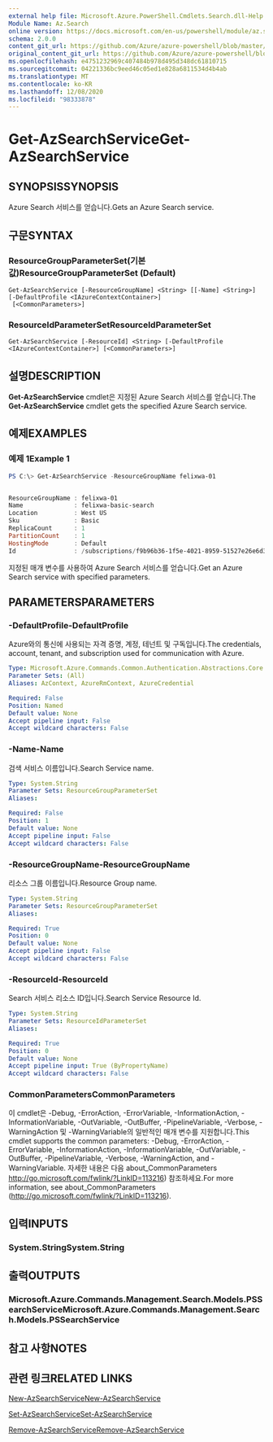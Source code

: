 ```yaml
---
external help file: Microsoft.Azure.PowerShell.Cmdlets.Search.dll-Help.xml
Module Name: Az.Search
online version: https://docs.microsoft.com/en-us/powershell/module/az.search/get-azsearchservice
schema: 2.0.0
content_git_url: https://github.com/Azure/azure-powershell/blob/master/src/Search/Search/help/Get-AzSearchService.md
original_content_git_url: https://github.com/Azure/azure-powershell/blob/master/src/Search/Search/help/Get-AzSearchService.md
ms.openlocfilehash: e4751232969c407484b978d495d348dc61810715
ms.sourcegitcommit: 04221336bc9eed46c05ed1e828a6811534d4b4ab
ms.translationtype: MT
ms.contentlocale: ko-KR
ms.lasthandoff: 12/08/2020
ms.locfileid: "98333878"
---
```

# <span data-ttu-id="ab20e-101">Get-AzSearchService</span><span class="sxs-lookup"><span data-stu-id="ab20e-101">Get-AzSearchService</span></span>

## <span data-ttu-id="ab20e-102">SYNOPSIS</span><span class="sxs-lookup"><span data-stu-id="ab20e-102">SYNOPSIS</span></span>
<span data-ttu-id="ab20e-103">Azure Search 서비스를 얻습니다.</span><span class="sxs-lookup"><span data-stu-id="ab20e-103">Gets an Azure Search service.</span></span>

## <span data-ttu-id="ab20e-104">구문</span><span class="sxs-lookup"><span data-stu-id="ab20e-104">SYNTAX</span></span>

### <span data-ttu-id="ab20e-105">ResourceGroupParameterSet(기본값)</span><span class="sxs-lookup"><span data-stu-id="ab20e-105">ResourceGroupParameterSet (Default)</span></span>
```
Get-AzSearchService [-ResourceGroupName] <String> [[-Name] <String>] [-DefaultProfile <IAzureContextContainer>]
 [<CommonParameters>]
```

### <span data-ttu-id="ab20e-106">ResourceIdParameterSet</span><span class="sxs-lookup"><span data-stu-id="ab20e-106">ResourceIdParameterSet</span></span>
```
Get-AzSearchService [-ResourceId] <String> [-DefaultProfile <IAzureContextContainer>] [<CommonParameters>]
```

## <span data-ttu-id="ab20e-107">설명</span><span class="sxs-lookup"><span data-stu-id="ab20e-107">DESCRIPTION</span></span>
<span data-ttu-id="ab20e-108">**Get-AzSearchService** cmdlet은 지정된 Azure Search 서비스를 얻습니다.</span><span class="sxs-lookup"><span data-stu-id="ab20e-108">The **Get-AzSearchService** cmdlet gets the specified Azure Search service.</span></span>

## <span data-ttu-id="ab20e-109">예제</span><span class="sxs-lookup"><span data-stu-id="ab20e-109">EXAMPLES</span></span>

### <span data-ttu-id="ab20e-110">예제 1</span><span class="sxs-lookup"><span data-stu-id="ab20e-110">Example 1</span></span>
```powershell
PS C:\> Get-AzSearchService -ResourceGroupName felixwa-01


ResourceGroupName : felixwa-01
Name              : felixwa-basic-search
Location          : West US
Sku               : Basic
ReplicaCount      : 1
PartitionCount    : 1
HostingMode       : Default
Id                : /subscriptions/f9b96b36-1f5e-4021-8959-51527e26e6d3/resourceGroups/felixwa-01/providers/Microsoft.Search/searchServices/felixwa-basic-search
```

<span data-ttu-id="ab20e-111">지정된 매개 변수를 사용하여 Azure Search 서비스를 얻습니다.</span><span class="sxs-lookup"><span data-stu-id="ab20e-111">Get an Azure Search service with specified parameters.</span></span>

## <span data-ttu-id="ab20e-112">PARAMETERS</span><span class="sxs-lookup"><span data-stu-id="ab20e-112">PARAMETERS</span></span>

### <span data-ttu-id="ab20e-113">-DefaultProfile</span><span class="sxs-lookup"><span data-stu-id="ab20e-113">-DefaultProfile</span></span>
<span data-ttu-id="ab20e-114">Azure와의 통신에 사용되는 자격 증명, 계정, 테넌트 및 구독입니다.</span><span class="sxs-lookup"><span data-stu-id="ab20e-114">The credentials, account, tenant, and subscription used for communication with Azure.</span></span>

```yaml
Type: Microsoft.Azure.Commands.Common.Authentication.Abstractions.Core.IAzureContextContainer
Parameter Sets: (All)
Aliases: AzContext, AzureRmContext, AzureCredential

Required: False
Position: Named
Default value: None
Accept pipeline input: False
Accept wildcard characters: False
```

### <span data-ttu-id="ab20e-115">-Name</span><span class="sxs-lookup"><span data-stu-id="ab20e-115">-Name</span></span>
<span data-ttu-id="ab20e-116">검색 서비스 이름입니다.</span><span class="sxs-lookup"><span data-stu-id="ab20e-116">Search Service name.</span></span>

```yaml
Type: System.String
Parameter Sets: ResourceGroupParameterSet
Aliases:

Required: False
Position: 1
Default value: None
Accept pipeline input: False
Accept wildcard characters: False
```

### <span data-ttu-id="ab20e-117">-ResourceGroupName</span><span class="sxs-lookup"><span data-stu-id="ab20e-117">-ResourceGroupName</span></span>
<span data-ttu-id="ab20e-118">리소스 그룹 이름입니다.</span><span class="sxs-lookup"><span data-stu-id="ab20e-118">Resource Group name.</span></span>

```yaml
Type: System.String
Parameter Sets: ResourceGroupParameterSet
Aliases:

Required: True
Position: 0
Default value: None
Accept pipeline input: False
Accept wildcard characters: False
```

### <span data-ttu-id="ab20e-119">-ResourceId</span><span class="sxs-lookup"><span data-stu-id="ab20e-119">-ResourceId</span></span>
<span data-ttu-id="ab20e-120">Search 서비스 리소스 ID입니다.</span><span class="sxs-lookup"><span data-stu-id="ab20e-120">Search Service Resource Id.</span></span>

```yaml
Type: System.String
Parameter Sets: ResourceIdParameterSet
Aliases:

Required: True
Position: 0
Default value: None
Accept pipeline input: True (ByPropertyName)
Accept wildcard characters: False
```

### <span data-ttu-id="ab20e-121">CommonParameters</span><span class="sxs-lookup"><span data-stu-id="ab20e-121">CommonParameters</span></span>
<span data-ttu-id="ab20e-122">이 cmdlet은 -Debug, -ErrorAction, -ErrorVariable, -InformationAction, -InformationVariable, -OutVariable, -OutBuffer, -PipelineVariable, -Verbose, -WarningAction 및 -WarningVariable의 일반적인 매개 변수를 지원합니다.</span><span class="sxs-lookup"><span data-stu-id="ab20e-122">This cmdlet supports the common parameters: -Debug, -ErrorAction, -ErrorVariable, -InformationAction, -InformationVariable, -OutVariable, -OutBuffer, -PipelineVariable, -Verbose, -WarningAction, and -WarningVariable.</span></span> <span data-ttu-id="ab20e-123">자세한 내용은 다음 about_CommonParameters http://go.microsoft.com/fwlink/?LinkID=113216) 참조하세요.</span><span class="sxs-lookup"><span data-stu-id="ab20e-123">For more information, see about_CommonParameters (http://go.microsoft.com/fwlink/?LinkID=113216).</span></span>

## <span data-ttu-id="ab20e-124">입력</span><span class="sxs-lookup"><span data-stu-id="ab20e-124">INPUTS</span></span>

### <span data-ttu-id="ab20e-125">System.String</span><span class="sxs-lookup"><span data-stu-id="ab20e-125">System.String</span></span>

## <span data-ttu-id="ab20e-126">출력</span><span class="sxs-lookup"><span data-stu-id="ab20e-126">OUTPUTS</span></span>

### <span data-ttu-id="ab20e-127">Microsoft.Azure.Commands.Management.Search.Models.PSSearchService</span><span class="sxs-lookup"><span data-stu-id="ab20e-127">Microsoft.Azure.Commands.Management.Search.Models.PSSearchService</span></span>

## <span data-ttu-id="ab20e-128">참고 사항</span><span class="sxs-lookup"><span data-stu-id="ab20e-128">NOTES</span></span>

## <span data-ttu-id="ab20e-129">관련 링크</span><span class="sxs-lookup"><span data-stu-id="ab20e-129">RELATED LINKS</span></span>

[<span data-ttu-id="ab20e-130">New-AzSearchService</span><span class="sxs-lookup"><span data-stu-id="ab20e-130">New-AzSearchService</span></span>](./New-AzSearchService.md)

[<span data-ttu-id="ab20e-131">Set-AzSearchService</span><span class="sxs-lookup"><span data-stu-id="ab20e-131">Set-AzSearchService</span></span>](./Set-AzSearchService.md)

[<span data-ttu-id="ab20e-132">Remove-AzSearchService</span><span class="sxs-lookup"><span data-stu-id="ab20e-132">Remove-AzSearchService</span></span>](./Remove-AzSearchService.md)